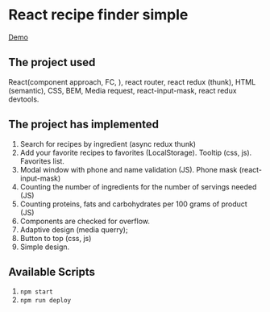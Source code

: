 # React recipe finder simple

[Demo](https://webbomj.github.io/react-recipe-simple/)

## The project used
React(component approach, FC, ), react router, react redux (thunk), HTML (semantic), CSS, BEM, Media request, react-input-mask, react redux devtools.

## The project has implemented

1. Search for recipes by ingredient (async redux thunk)
2. Add your favorite recipes to favorites (LocalStorage). Tooltip (css, js). Favorites list.
3. Modal window with phone and name validation (JS). Phone mask (react-input-mask)
4. Counting the number of ingredients for the number of servings needed (JS)
5. Counting proteins, fats and carbohydrates per 100 grams of product (JS)
6. Components are checked for overflow.
7. Adaptive design (media querry);
8. Button to top (css, js)
9. Simple design.

## Available Scripts

1. `npm start`
2. `npm run deploy`
